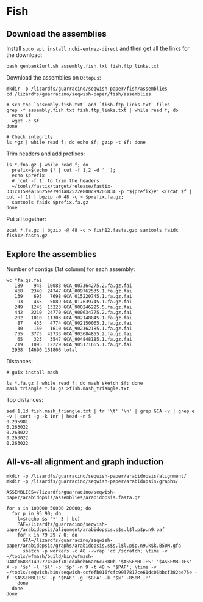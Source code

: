 # Fish

## Download the assemblies

Install `sudo apt install ncbi-entrez-direct` and then get all the links for the download:

```shell
bash genbank2url.sh assembly.fish.txt fish.ftp_links.txt
```

Download the assemblies on `Octopus`:

```shell
mkdir -p /lizardfs/guarracino/seqwish-paper/fish/assemblies
cd /lizardfs/guarracino/seqwish-paper/fish/assemblies

# scp the `assembly.fish.txt` and `fish.ftp_links.txt` files
grep -f assembly.fish.txt fish.ftp_links.txt | while read f; do
  echo $f
  wget -c $f
done

# Check integrity
ls *gz | while read f; do echo $f; gzip -t $f; done
```

Trim headers and add prefixes:

```shell
ls *.fna.gz | while read f; do
  prefix=$(echo $f | cut -f 1,2 -d '_');
  echo $prefix
  # `cut -f 1` to trim the headers
  ~/tools/fastix/target/release/fastix-331c1159ea16625ee79d1a82522e800c99206834 -p "${prefix}#" <(zcat $f | cut -f 1) | bgzip -@ 48 -c > $prefix.fa.gz;
  samtools faidx $prefix.fa.gz
done
```

Put all together:

```shell
zcat *.fa.gz | bgzip -@ 48 -c > fish12.fasta.gz; samtools faidx fish12.fasta.gz
```


## Explore the assemblies

Number of contigs (1st column) for each assembly:

```shell
wc *fa.gz.fai
   189    945  10083 GCA_007364275.2.fa.gz.fai
   468   2340  24747 GCA_009762535.1.fa.gz.fai
   139    695   7698 GCA_015220745.1.fa.gz.fai
    93    465   5089 GCA_017639745.1.fa.gz.fai
   249   1245  13223 GCA_900246225.5.fa.gz.fai
   442   2210  24770 GCA_900634775.2.fa.gz.fai
   202   1010  11303 GCA_902148845.1.fa.gz.fai
    87    435   4774 GCA_902150065.1.fa.gz.fai
    30    150   1610 GCA_902362185.1.fa.gz.fai
   755   3775  42733 GCA_903684855.2.fa.gz.fai
    65    325   3547 GCA_904848185.1.fa.gz.fai
   219   1095  12229 GCA_905171665.1.fa.gz.fai
  2938  14690 161806 total
```

Distances:

```shell
# guix install mash

ls *.fa.gz | while read f; do mash sketch $f; done
mash triangle *.fa.gz >fish.mash_triangle.txt
```

Top distances:

```shell
sed 1,1d fish.mash_triangle.txt | tr '\t' '\n' | grep GCA -v | grep e -v | sort -g -k 1nr | head -n 5
0.295981
0.263022
0.263022
0.263022
0.263022
```
















## All-vs-all alignment and graph induction

```shell
mkdir -p /lizardfs/guarracino/seqwish-paper/arabidopsis/alignment/
mkdir -p /lizardfs/guarracino/seqwish-paper/arabidopsis/graphs/

ASSEMBLIES=/lizardfs/guarracino/seqwish-paper/arabidopsis/assemblies/arabidopsis.fasta.gz

for s in 100000 50000 20000; do
  for p in 95 90; do
    l=$(echo $s '*' 3 | bc)
    PAF=/lizardfs/guarracino/seqwish-paper/arabidopsis/alignment/arabidopsis.s$s.l$l.p$p.n9.paf
    for k in 79 29 7 0; do
      GFA=/lizardfs/guarracino/seqwish-paper/arabidopsis/graphs/arabidopsis.s$s.l$l.p$p.n9.k$k.B50M.gfa
      sbatch -p workers -c 48 --wrap 'cd /scratch; \time -v ~/tools/wfmash/build/bin/wfmash-948f1683d14927745aef781cdabeb66ac6c7880b '$ASSEMBLIES' '$ASSEMBLIES' -X -s '$s' -l '$l' -p '$p' -n 9 -t 48 > '$PAF'; \time -v ~/tools/seqwish/bin/seqwish-ccfefb016fcfc9937817ce61dc06bbcf382be75e -f '$ASSEMBLIES' -p '$PAF' -g '$GFA' -k '$k' -B50M -P'
    done
  done
done

```

